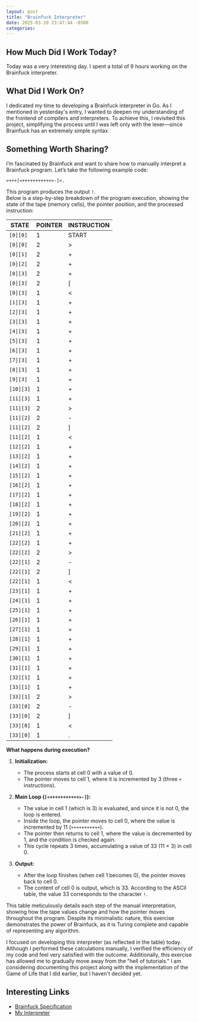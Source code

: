 ```yaml
---
layout: post  
title: "Brainfuck Interpreter"  
date: 2025-03-20 23:47:44 -0500  
categories: 
---
```


## How Much Did I Work Today?

Today was a very interesting day. I spent a total of 9 hours working on the Brainfuck interpreter.

## What Did I Work On?

I dedicated my time to developing a Brainfuck interpreter in Go. As I mentioned in yesterday's entry, I wanted to deepen my understanding of the frontend of compilers and interpreters. To achieve this, I revisited this project, simplifying the process until I was left only with the lexer—since Brainfuck has an extremely simple syntax.

## Something Worth Sharing?

I’m fascinated by Brainfuck and want to share how to manually interpret a Brainfuck program. Let’s take the following example code:

```brainfuck
>+++[<+++++++++++>-]<.
```

This program produces the output `!`.  
Below is a step-by-step breakdown of the program execution, showing the state of the tape (memory cells), the pointer position, and the processed instruction:

| STATE     | POINTER | INSTRUCTION |
| --------- | ------- | ----------- |
| `[0][0]`  |    1    | START       |
| `[0][0]`  |    2    | >           |
| `[0][1]`  |    2    | +           |
| `[0][2]`  |    2    | +           |
| `[0][3]`  |    2    | +           |
| `[0][3]`  |    2    | [           |
| `[0][3]`  |    1    | <           |
| `[1][3]`  |    1    | +           |
| `[2][3]`  |    1    | +           |
| `[3][3]`  |    1    | +           |
| `[4][3]`  |    1    | +           |
| `[5][3]`  |    1    | +           |
| `[6][3]`  |    1    | +           |
| `[7][3]`  |    1    | +           |
| `[8][3]`  |    1    | +           |
| `[9][3]`  |    1    | +           |
| `[10][3]` |    1    | +           |
| `[11][3]` |    1    | +           |
| `[11][3]` |    2    | >           |
| `[11][2]` |    2    | -           |
| `[11][2]` |    2    | ]           |
| `[11][2]` |    1    | <           |
| `[12][2]` |    1    | +           |
| `[13][2]` |    1    | +           |
| `[14][2]` |    1    | +           |
| `[15][2]` |    1    | +           |
| `[16][2]` |    1    | +           |
| `[17][2]` |    1    | +           |
| `[18][2]` |    1    | +           |
| `[19][2]` |    1    | +           |
| `[20][2]` |    1    | +           |
| `[21][2]` |    1    | +           |
| `[22][2]` |    1    | +           |
| `[22][2]` |    2    | >           |
| `[22][1]` |    2    | -           |
| `[22][1]` |    2    | ]           |
| `[22][1]` |    1    | <           |
| `[23][1]` |    1    | +           |
| `[24][1]` |    1    | +           |
| `[25][1]` |    1    | +           |
| `[26][1]` |    1    | +           |
| `[27][1]` |    1    | +           |
| `[28][1]` |    1    | +           |
| `[29][1]` |    1    | +           |
| `[30][1]` |    1    | +           |
| `[31][1]` |    1    | +           |
| `[32][1]` |    1    | +           |
| `[33][1]` |    1    | +           |
| `[33][1]` |    2    | >           |
| `[33][0]` |    2    | -           |
| `[33][0]` |    2    | ]           |
| `[33][0]` |    1    | <           |
| `[33][0]` |    1    | .           |

**What happens during execution?**

1. **Initialization:**  
   - The process starts at cell 0 with a value of 0.  
   - The pointer moves to cell 1, where it is incremented by 3 (three `+` instructions).

2. **Main Loop (`[<+++++++++++>-]`):**  
   - The value in cell 1 (which is 3) is evaluated, and since it is not 0, the loop is entered.  
   - Inside the loop, the pointer moves to cell 0, where the value is incremented by 11 (`+++++++++++`).  
   - The pointer then returns to cell 1, where the value is decremented by 1, and the condition is checked again.  
   - This cycle repeats 3 times, accumulating a value of 33 (11 × 3) in cell 0.

3. **Output:**  
   - After the loop finishes (when cell 1 becomes 0), the pointer moves back to cell 0.  
   - The content of cell 0 is output, which is 33. According to the ASCII table, the value 33 corresponds to the character `!`.

This table meticulously details each step of the manual interpretation, showing how the tape values change and how the pointer moves throughout the program. Despite its minimalistic nature, this exercise demonstrates the power of Brainfuck, as it is Turing complete and capable of representing any algorithm.

I focused on developing this interpreter (as reflected in the table) today. Although I performed these calculations manually, I verified the efficiency of my code and feel very satisfied with the outcome. Additionally, this exercise has allowed me to gradually move away from the "hell of tutorials." I am considering documenting this project along with the implementation of the Game of Life that I did earlier, but I haven't decided yet.

## Interesting Links

* [Brainfuck Specification](https://github.com/sunjay/brainfuck/blob/master/brainfuck.md)
* [My Interpreter](https://github.com/S1e7J/Go-BrainF-ck-Interpreter/tree/main)
